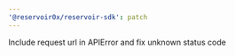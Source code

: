 ```yaml
---
'@reservoir0x/reservoir-sdk': patch
---
```


Include request url in APIError and fix unknown status code
